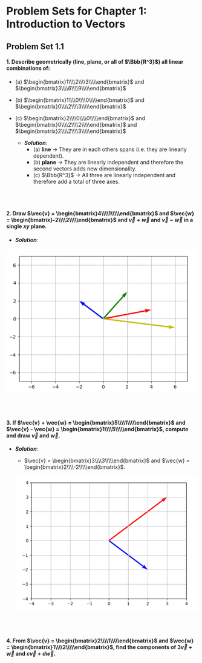 # Problem Sets for Chapter 1: Introduction to Vectors

## Problem Set 1.1

#### 1. Describe geometrically (line, plane, or all of $\Bbb{R^3}$) all linear combinations of:
  * (a) $\begin{bmatrix}1\\\\2\\\\3\\\\\end{bmatrix}$ and $\begin{bmatrix}3\\\\6\\\\9\\\\\end{bmatrix}$
  * (b) $\begin{bmatrix}1\\\\0\\\\0\\\\\end{bmatrix}$ and $\begin{bmatrix}0\\\\2\\\\3\\\\\end{bmatrix}$
  * (c) $\begin{bmatrix}2\\\\0\\\\0\\\\\end{bmatrix}$ and $\begin{bmatrix}0\\\\2\\\\2\\\\\end{bmatrix}$ and $\begin{bmatrix}2\\\\2\\\\3\\\\\end{bmatrix}$
  
    * _**Solution**_:
      * (a) **line** $\rightarrow$ They are in each others spans (i.e. they are linearly dependent).
      * (b) **plane** $\rightarrow$ They are linearly independent and therefore the second vectors adds new dimensionality.
      * (c) $\Bbb{R^3}$ $\rightarrow$ All three are linearly independent and therefore add a total of three axes.
      
<br><br>

#### 2. Draw $\vec{v} = \begin{bmatrix}4\\\\1\\\\\end{bmatrix}$ and $\vec{w} = \begin{bmatrix}-2\\\\2\\\\\end{bmatrix}$ and $\vec{v} + \vec{w}$ and $\vec{v} - \vec{w}$ in a single $xy$ plane.

  * _**Solution**_:
  
  ![Vector Plot](https://github.com/seankala/ml_study_group/blob/master/Images/ch1_1-1_2.png?raw=true)

<br><br>

#### 3. If $\vec{v} + \vec{w} = \begin{bmatrix}5\\\\1\\\\\end{bmatrix}$ and $\vec{v} - \vec{w} = \begin{bmatrix}1\\\\5\\\\\end{bmatrix}$, compute and draw $\vec{v}$ and $\vec{w}$.

  * _**Solution**_:
    * $\vec{v} = \begin{bmatrix}3\\\\3\\\\\end{bmatrix}$ and $\vec{w} = \begin{bmatrix}2\\\\-2\\\\\end{bmatrix}$.
    
    ![Vector_Plot](https://github.com/seankala/ml_study_group/blob/master/Images/ch1_1-1_3.png?raw=true)

<br><br>

#### 4. From $\vec{v} = \begin{bmatrix}2\\\\1\\\\\end{bmatrix}$ and $\vec{w} = \begin{bmatrix}1\\\\2\\\\\end{bmatrix}$, find the components of $3\vec{v} + \vec{w}$ and $c\vec{v} + d\vec{w}$.
